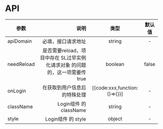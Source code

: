 # API

| 参数        | 说明    |  类型  |  默认值
| --------   | -----:   | :----: |  :----: |
| apiDomain        | 必填，接口请求地址      |   string    | -
| needReload | 是否需要reload，项目中存在 SL过早实例化请求对象 的问题的，这一项需要传true      |   boolean    | false
| onLogin    |   在获取到用户信息后的特殊处理    |   [{code:xxx,function:()=>{}}]    | -
| className    |   Login组件 的 className    |   string    | -
| style    |   Login组件 的 style    |   object    | -
